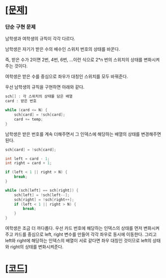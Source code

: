 # [[문제]](https://www.acmicpc.net/problem/1244)

### 단순 구현 문제

남학생과 여학생의 규칙이 각각 다르다.

남학생은 자기가 받은 수의 배수인 스위치 번호의 상태를 바꾼다.

즉, 받은 수가 2이면 2번, 4번, 6번, ...이런 식으로 2*n 번의 스위치의 상태를 변화시켜 주는 것이다.

여학생은 받은 수를 중심으로 좌우가 대칭인 스위치를 모두 바꿔준다.

우선 남학생의 규칙을 구현하면 아래와 같다.

```java
sch[] : 각 스위치의 상태를 담은 배열
card : 받은 번호

while (card <= N) {
	sch[card] = !sch[card];
	card += temp;
}
```

남학생은 받은 번호를 계속 더해주면서 그 인덱스에 해당하는 배열의 상태를 변경해주면 된다.

```java
sch[card] = !sch[card];

int left = card - 1;
int right = card + 1;

if (left < 1 || right > N) {
    break;
}

while (sch[left] == sch[right]) {
    sch[left] = !sch[left--];
    sch[right] = !sch[right++];
    if (left < 1 || right > N) {
        break;
    }
}
```

여학생은 조금 더 까다롭다. 우선 카드 번호에 해당하는 인덱스의 상태를 먼저 변화시켜주고 카드를 중심으로 left, right 변수를 만들어 각각 좌우로 동시에 이동한다. 그리고 left와 right에 해당하는 인덱스의 배열이 서로 같다면 좌우 대칭인 것이므로 left의 상태와 right의 상태를 변화시켜준다.

# [[코드]](https://github.com/mungmnb777/java-algorithm/tree/main/code/boj/Main_1244_스위치켜고끄기.java)